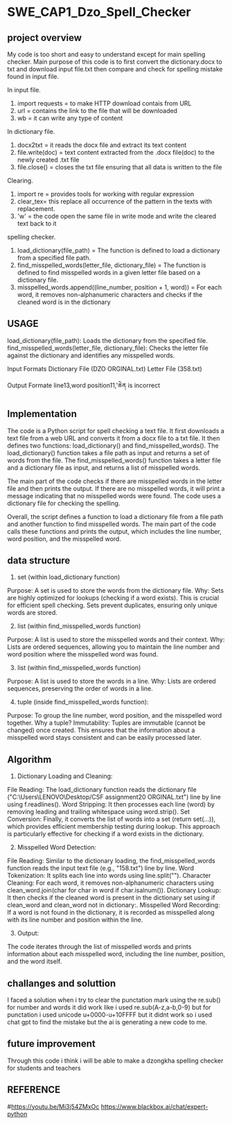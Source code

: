 # SWE_CAP1_Dzo_Spell_Checker


## project overview

My code is too short and easy to understand except for main spelling checker.
Main purpose of this code is to first convert the dictionary.docx to txt and download input file.txt then compare and check for spelling mistake found in input file.

In input file.
1) import requests = to make HTTP download contais from URL
2) url = contains the link to the file that will be downloaded
3) wb = it can write any type of content

In dictionary file.
1) docx2txt = it reads the docx file and extract its text content
2) file.write(doc) = text content extracted from the .docx file(doc) to the newly created .txt file
3) file.close() = closes the txt file ensuring that all data is written to the file

 Clearing.
 1) import re = provides tools for working with regular expression
 2) clear_tex= this replace all occurrence of the pattern in the texts with replacement.
 3) 'w' = the code open the same file in write mode and write the cleared text back to it 

 spelling checker.
 1) load_dictionary(file_path) = The function is defined to load a dictionary from a specified file path.
 2) find_misspelled_words(letter_file, dictionary_file) = The function is defined to find misspelled words in a given letter file based on a dictionary file.
 3) misspelled_words.append((line_number, position + 1, word)) = For each word, it removes non-alphanumeric characters and checks if the cleaned word is in the dictionary

 ## USAGE

 load_dictionary(file_path): Loads the dictionary from the specified file.
find_misspelled_words(letter_file, dictionary_file): Checks the letter file against the dictionary and identifies any misspelled words.

Input Formats
Dictionary File (DZO ORGINAL.txt)
Letter File (358.txt)

Output Formate
line13,word position11,'ཆེན is incorrect

##  Implementation

The code is a Python script for spell checking a text file. It first downloads a text file from a web URL and converts it from a docx file to a txt file. It then defines two functions: load_dictionary() and find_misspelled_words(). The load_dictionary() function takes a file path as input and returns a set of words from the file. The find_misspelled_words() function takes a letter file and a dictionary file as input, and returns a list of misspelled words.

The main part of the code checks if there are misspelled words in the letter file and then prints the output. If there are no misspelled words, it will print a message indicating that no misspelled words were found. The code uses a dictionary file for checking the spelling.

Overall, the script defines a function to load a dictionary file from a file path and another function to find misspelled words. The main part of the code calls these functions and prints the output, which includes the line number, word position, and the misspelled word.

## data structure 

1. set (within load_dictionary function)

Purpose: A set is used to store the words from the dictionary file.
Why: Sets are highly optimized for lookups (checking if a word exists). This is crucial for efficient spell checking. Sets prevent duplicates, ensuring only unique words are stored.

2. list (within find_misspelled_words function)

Purpose: A list is used to store the misspelled words and their context.
Why: Lists are ordered sequences, allowing you to maintain the line number and word position where the misspelled word was found.

3. list (within find_misspelled_words function)

Purpose: A list is used to store the words in a line.
Why: Lists are ordered sequences, preserving the order of words in a line.

4. tuple (inside find_misspelled_words function):

Purpose: To group the line number, word position, and the misspelled word together.
Why a tuple?
Immutability: Tuples are immutable (cannot be changed) once created. This ensures that the information about a misspelled word stays consistent and can be easily processed later.

## Algorithm
 
1. Dictionary Loading and Cleaning:

File Reading: The load_dictionary function reads the dictionary file ("C:\Users\LENOVO\Desktop\/CSF assignment20 ORGINAL.txt") line by line using f.readlines().
Word Stripping: It then processes each line (word) by removing leading and trailing whitespace using word.strip().
Set Conversion: Finally, it converts the list of words into a set (return set(...)), which provides efficient membership testing during lookup. This approach is particularly effective for checking if a word exists in the dictionary.

2. Misspelled Word Detection:

File Reading: Similar to the dictionary loading, the find_misspelled_words function reads the input text file (e.g., "158.txt") line by line.
Word Tokenization: It splits each line into words using line.split("").
Character Cleaning: For each word, it removes non-alphanumeric characters using clean_word.join(char for char in word if char.isalnum()).
Dictionary Lookup: It then checks if the cleaned word is present in the dictionary set using if clean_word and clean_word not in dictionary:.
Misspelled Word Recording: If a word is not found in the dictionary, it is recorded as misspelled along with its line number and position within the line.

3. Output:

The code iterates through the list of misspelled words and prints information about each misspelled word, including the line number, position, and the word itself.

## challanges and soluttion 
 I faced a solution when i try to clear the punctation mark using the re.sub() for number and words it did work like i used re.sub(A-z,a-b,0-9) but for punctation i used unicode u+0000-u+10FFFF but it didnt work so i used chat gpt to find the mistake but the ai is generating a new code to me.

## future improvement 

Through this code i think i will be able to make a dzongkha spelling checker for students and teachers

##  REFERENCE
#https://youtu.be/Mi3j54ZMxOc
https://www.blackbox.ai/chat/expert-python
